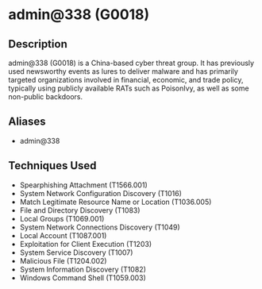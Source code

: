 # admin@338 (G0018)

## Description
admin@338 (G0018) is a China-based cyber threat group. It has previously used newsworthy events as lures to deliver malware and has primarily targeted organizations involved in financial, economic, and trade policy, typically using publicly available RATs such as PoisonIvy, as well as some non-public backdoors. 

## Aliases
- admin@338

## Techniques Used
- Spearphishing Attachment (T1566.001)
- System Network Configuration Discovery (T1016)
- Match Legitimate Resource Name or Location (T1036.005)
- File and Directory Discovery (T1083)
- Local Groups (T1069.001)
- System Network Connections Discovery (T1049)
- Local Account (T1087.001)
- Exploitation for Client Execution (T1203)
- System Service Discovery (T1007)
- Malicious File (T1204.002)
- System Information Discovery (T1082)
- Windows Command Shell (T1059.003)
